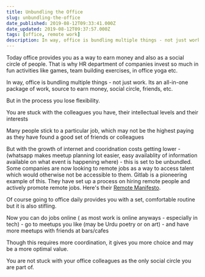 ```yaml
---
title: Unbundling the Office
slug: unbundling-the-office
date_published: 2019-08-12T09:33:41.000Z
date_updated: 2019-08-12T09:37:57.000Z
tags: [office, remote work]
description: In way, office is bundling multiple things - not just work. Its an all-in-one package of work, source to earn money, social circle, friends, etc.
---
```


Today office provides you as a way to earn money and also as a social circle of people. That is why HR department of companies invest so much in fun activities like games, team building exercises, in office yoga etc.

In way, office is bundling multiple things - not just work. Its an all-in-one package of work, source to earn money, social circle, friends, etc.

But in the process you lose flexibility.

You are stuck with the colleagues you have, their intellectual levels and their interests

Many people stick to a particular job, which may not be the highest paying as they have found a good set of friends or colleagues

But with the growth of internet and cooridnation costs getting lower - (whatsapp makes meetup planning lot easier, easy availablity of information available on what event is happening where) - this is set to be unbundled. Some companies are now looking to remote jobs as a way to access talent which would otherwise not be accessible to them. Gitlab is a pioneering example of this. They have set up a process on hiring remote people and actively promote remote jobs. Here's their [Remote Manifesto](https://about.gitlab.com/2015/04/08/the-remote-manifesto/).

Of course going to office daily provides you with a set, comfortable routine but it is also stifling.

Now you can do jobs online ( as most work is online anyways - especially in tech) - go to meetups you like (may be Urdu poetry or on art) - and have more meetups with friends at bars/cafes

Though this requires more coordination, it gives you more choice and may be a more optimal value.

You are not stuck with your office colleagues as the only social circle you are part of.
